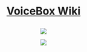 <h1><p align="center"><a href="https://github.com/WilliamVenner/voicebox-fx-samples/wiki">VoiceBox Wiki</a></p></h1>

<p align="center"><img src="https://i.imgur.com/ogqgNlc.png"/></p>

<p align="center"><a href="https://www.gmodstore.com/market/view/712505342385684483" target="_blank"><img src="https://i.imgur.com/7zhLx80.png"/></a></p>
